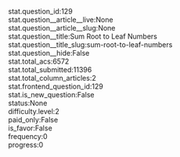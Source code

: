 stat.question_id:129  
stat.question__article__live:None  
stat.question__article__slug:None  
stat.question__title:Sum Root to Leaf Numbers  
stat.question__title_slug:sum-root-to-leaf-numbers  
stat.question__hide:False  
stat.total_acs:6572  
stat.total_submitted:11396  
stat.total_column_articles:2  
stat.frontend_question_id:129  
stat.is_new_question:False  
status:None  
difficulty.level:2  
paid_only:False  
is_favor:False  
frequency:0  
progress:0  
